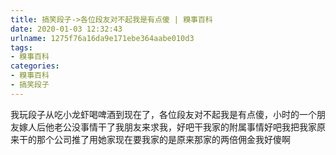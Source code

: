 ```yaml
---
title: 搞笑段子->各位段友对不起我是有点傻 | 糗事百科
date: 2020-01-03 12:32:43
urlname: 1275f76a16da9e171ebe364aabe010d3
tags: 
- 糗事百科
categories:
- 糗事百科
- 搞笑段子
---
```

我玩段子从吃小龙虾喝啤酒到现在了，各位段友对不起我是有点傻，小时的一个朋友嫁人后他老公没事情干了我朋友来求我，好吧干我家的附属事情好吧我把我家原来干的那个公司推了用她家现在要我家的是原来那家的两倍佣金我好傻啊


